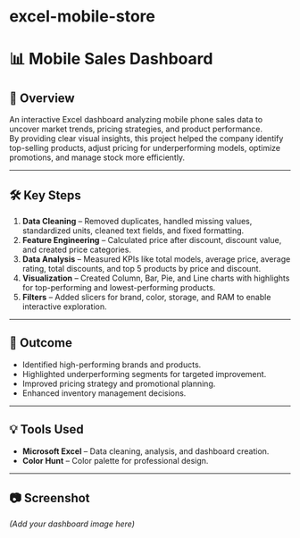 # excel-mobile-store
# 📊 Mobile Sales Dashboard

## 📌 Overview
An interactive Excel dashboard analyzing mobile phone sales data to uncover market trends, pricing strategies, and product performance.  
By providing clear visual insights, this project helped the company identify top-selling products, adjust pricing for underperforming models, optimize promotions, and manage stock more efficiently.

---

## 🛠 Key Steps
1. **Data Cleaning** – Removed duplicates, handled missing values, standardized units, cleaned text fields, and fixed formatting.
2. **Feature Engineering** – Calculated price after discount, discount value, and created price categories.
3. **Data Analysis** – Measured KPIs like total models, average price, average rating, total discounts, and top 5 products by price and discount.
4. **Visualization** – Created Column, Bar, Pie, and Line charts with highlights for top-performing and lowest-performing products.
5. **Filters** – Added slicers for brand, color, storage, and RAM to enable interactive exploration.

---

## 🎯 Outcome
- Identified high-performing brands and products.
- Highlighted underperforming segments for targeted improvement.
- Improved pricing strategy and promotional planning.
- Enhanced inventory management decisions.

---

## 💡 Tools Used
- **Microsoft Excel** – Data cleaning, analysis, and dashboard creation.
- **Color Hunt** – Color palette for professional design.

---

## 📷 Screenshot
*(Add your dashboard image here)*
